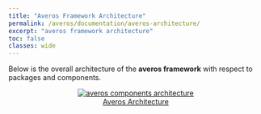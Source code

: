 ```yaml
---
title: "Averos Framework Architecture"
permalink: /averos/documentation/averos-architecture/
excerpt: "averos framework architecture"
toc: false
classes: wide
---
```



Below is the overall architecture of the **averos framework** with respect to packages and components.

<div align="center">
<figure align="center">
	<a href="{{ site.baseurl }}/assets/arch/averos-application-components-architecture.png">
    <img src="{{ site.baseurl }}/assets/arch/averos-application-components-architecture.png" alt="averos components architecture">
      <figcaption>Averos Architecture</figcaption>
  </a>
</figure>
</div>

